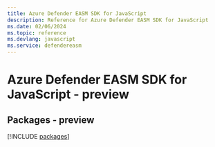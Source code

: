 ```yaml
---
title: Azure Defender EASM SDK for JavaScript
description: Reference for Azure Defender EASM SDK for JavaScript
ms.date: 02/06/2024
ms.topic: reference
ms.devlang: javascript
ms.service: defendereasm
---
```

# Azure Defender EASM SDK for JavaScript - preview
## Packages - preview
[!INCLUDE [packages](defender-easm-index.md)]